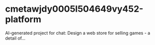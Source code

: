 # cmetawjdy0005l504649vy452-platform
AI-generated project for chat: Design a web store for selling games - a detail of...
